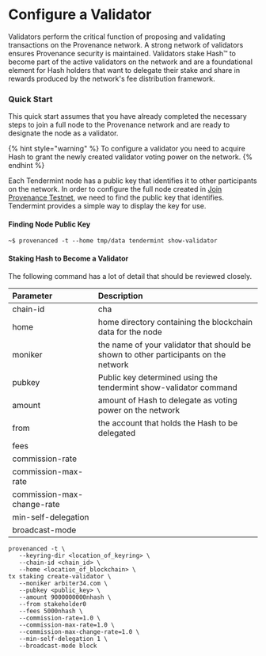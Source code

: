 # Configure a Validator

Validators perform the critical function of proposing and validating transactions on the Provenance network. A strong network of validators ensures Provenance security is maintained. Validators stake Hash™ to become part of the active validators on the network and are a foundational element for Hash holders that want to delegate their stake and share in rewards produced by the network's fee distribution framework. 

### Quick Start

This quick start assumes that you have already completed the necessary steps to join a full node to the Provenance network and are ready to designate the node as a validator. 

{% hint style="warning" %}
To configure a validator you need to acquire Hash to grant the newly created validator voting power on the network. 
{% endhint %}

Each Tendermint node has a public key that identifies it to other participants on the network. In order to configure the full node created in [Join Provenance Testnet](join-provenance-testnet.md), we need to find the public key that identifies. Tendermint provides a simple way to display the key for use.

#### Finding Node Public Key

```text
~$ provenanced -t --home tmp/data tendermint show-validator
```

#### Staking Hash to Become a Validator

The following command has a lot of detail that should be reviewed closely. 

| Parameter | Description |
| :--- | :--- |
| chain-id | cha |
| home | home directory containing the blockchain data for the node |
| moniker | the name of your validator that should be shown to other participants on the network |
| pubkey | Public key determined using the tendermint show-validator command |
| amount | amount of Hash to delegate as voting power on the network |
| from | the account that holds the Hash to be delegated |
| fees |  |
| commission-rate |  |
| commission-max-rate |  |
| commission-max-change-rate |  |
| min-self-delegation |  |
| broadcast-mode |  |

```text
provenanced -t \
   --keyring-dir <location_of_keyring> \
   --chain-id <chain_id> \
   --home <location_of_blockchain> \
tx staking create-validator \
   --moniker arbiter34.com \
   --pubkey <public_key> \
   --amount 9000000000nhash \
   --from stakeholder0 
   --fees 5000nhash \
   --commission-rate=1.0 \
   --commission-max-rate=1.0 \
   --commission-max-change-rate=1.0 \
   --min-self-delegation 1 \
   --broadcast-mode block
```



